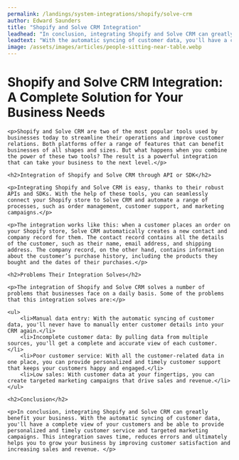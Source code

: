 ```yaml
---
permalink: /landings/system-integrations/shopify/solve-crm
author: Edward Saunders
title: "Shopify and Solve CRM Integration"
leadhead: "In conclusion, integrating Shopify and Solve CRM can greatly benefit your business"
leadtext: "With the automatic syncing of customer data, you'll have a complete view of your customers and be able to provide personalized and timely customer service and targeted marketing campaigns. This integration saves time, reduces errors and ultimately helps you to grow your business by improving customer satisfaction and increasing sales and revenue."
image: /assets/images/articles/people-sitting-near-table.webp
---
```

<div class="arttext">	<h1>Shopify and Solve CRM Integration: A Complete Solution for Your Business Needs</h1>

	<p>Shopify and Solve CRM are two of the most popular tools used by businesses today to streamline their operations and improve customer relations. Both platforms offer a range of features that can benefit businesses of all shapes and sizes. But what happens when you combine the power of these two tools? The result is a powerful integration that can take your business to the next level.</p>

	<h2>Integration of Shopify and Solve CRM through API or SDK</h2>

	<p>Integrating Shopify and Solve CRM is easy, thanks to their robust APIs and SDKs. With the help of these tools, you can seamlessly connect your Shopify store to Solve CRM and automate a range of processes, such as order management, customer support, and marketing campaigns.</p>

	<p>The integration works like this: when a customer places an order on your Shopify store, Solve CRM automatically creates a new contact and company record for them. The contact record contains all the details of the customer, such as their name, email address, and shipping address. The company record, on the other hand, contains information about the customer’s purchase history, including the products they bought and the dates of their purchases.</p>

	<h2>Problems Their Integration Solves</h2>

	<p>The integration of Shopify and Solve CRM solves a number of problems that businesses face on a daily basis. Some of the problems that this integration solves are:</p>

	<ul>
		<li>Manual data entry: With the automatic syncing of customer data, you'll never have to manually enter customer details into your CRM again.</li>
		<li>Incomplete customer data: By pulling data from multiple sources, you'll get a complete and accurate view of each customer.</li>
		<li>Poor customer service: With all the customer-related data in one place, you can provide personalized and timely customer support that keeps your customers happy and engaged.</li>
		<li>Low sales: With customer data at your fingertips, you can create targeted marketing campaigns that drive sales and revenue.</li>
	</ul>

	<h2>Conclusion</h2>

	<p>In conclusion, integrating Shopify and Solve CRM can greatly benefit your business. With the automatic syncing of customer data, you'll have a complete view of your customers and be able to provide personalized and timely customer service and targeted marketing campaigns. This integration saves time, reduces errors and ultimately helps you to grow your business by improving customer satisfaction and increasing sales and revenue. </p>
</div>